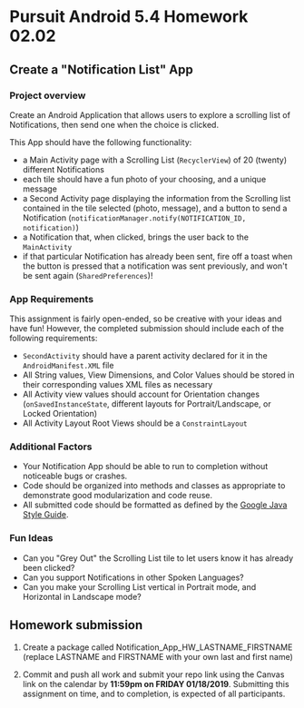 # Pursuit Android 5.4 Homework 02.02

## Create a "Notification List" App

### Project overview

Create an Android Application that allows users to explore a scrolling list of Notifications, then send one when the choice is clicked.

This App should have the following functionality:

* a Main Activity page with a Scrolling List (`RecyclerView`) of 20 (twenty) different Notifications
* each tile should have a fun photo of your choosing, and a unique message
* a Second Activity page displaying the information from the Scrolling list contained in the tile selected (photo, message), and a button to send a Notification (`notificationManager.notify(NOTIFICATION_ID, notification)`)
* a Notification that, when clicked, brings the user back to the `MainActivity`
* if that particular Notification has already been sent, fire off a toast when the button is pressed that a notification was sent previously, and won't be sent again (`SharedPreferences`)!

### App Requirements

This assignment is fairly open-ended, so be creative with your ideas and have fun! However, the completed submission should include each of the following requirements:
* `SecondActivity` should have a parent activity declared for it in the `AndroidManifest.XML` file
* All String values, View Dimensions, and Color Values should be stored in their corresponding values XML files as necessary
* All Activity view values should account for Orientation changes (`onSavedInstanceState`, different layouts for Portrait/Landscape, or Locked Orientation)
* All Activity Layout Root Views should be a `ConstraintLayout`

### Additional Factors

- Your Notification App should be able to run to completion without noticeable bugs or crashes.
- Code should be organized into methods and classes as appropriate to demonstrate good modularization and code reuse.
- All submitted code should be formatted as defined by the [Google Java Style Guide](https://google.github.io/styleguide/javaguide.html).

### Fun Ideas 

* Can you "Grey Out" the Scrolling List tile to let users know it has already been clicked?
* Can you support Notifications in other Spoken Languages?
* Can you make your Scrolling List vertical in Portrait mode, and Horizontal in Landscape mode?

## Homework submission

1. Create a package called Notification_App_HW_LASTNAME_FIRSTNAME (replace LASTNAME and FIRSTNAME with your own last and first name)

2. Commit and push all work and submit your repo link using the Canvas link on the calendar by **11:59pm on FRIDAY 01/18/2019**. Submitting this assignment on time, and to completion, is expected of all participants.
